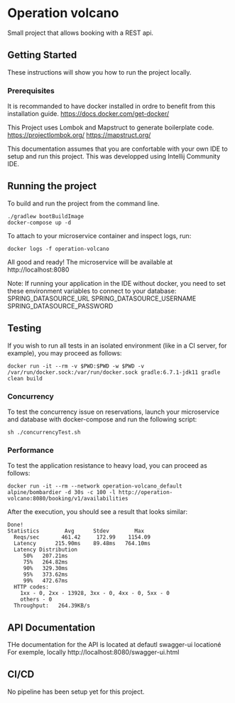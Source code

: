 # Operation volcano

Small project that allows booking with a REST api.

## Getting Started

These instructions will show you how to run the project locally.

### Prerequisites

It is recommanded to have docker installed in ordre to benefit from this installation guide.
https://docs.docker.com/get-docker/

This Project uses Lombok and Mapstruct to generate boilerplate code.
https://projectlombok.org/
https://mapstruct.org/

This documentation assumes that you are confortable with your own IDE to setup and run this project.
This was developped using Intellij Community IDE.

## Running the project

To build and run the project from the command line.

```
./gradlew bootBuildImage
docker-compose up -d
```

To attach to your microservice container and inspect logs, run:

```
docker logs -f operation-volcano
```

All good and ready!
The microservice will be available at http://localhost:8080

Note: If running your application in the IDE without docker, you need to set these environment variables to connect to your database:
SPRING_DATASOURCE_URL
SPRING_DATASOURCE_USERNAME
SPRING_DATASOURCE_PASSWORD

## Testing

If you wish to run all tests in an isolated environment (like in a CI server, for example), you may proceed as follows:

```
docker run -it --rm -v $PWD:$PWD -w $PWD -v /var/run/docker.sock:/var/run/docker.sock gradle:6.7.1-jdk11 gradle clean build
```

### Concurrency

To test the concurrency issue on reservations, launch your microservice and database with docker-compose and run the following script:

```
sh ./concurrencyTest.sh
```

### Performance

To test the application resistance to heavy load, you can proceed as follows:

``` 
docker run -it --rm --network operation-volcano_default alpine/bombardier -d 30s -c 100 -l http://operation-volcano:8080/booking/v1/availabilities
```

After the execution, you should see a result that looks similar:

``` 
Done!
Statistics        Avg      Stdev        Max
  Reqs/sec       461.42     172.99    1154.09
  Latency      215.90ms    89.48ms   764.10ms
  Latency Distribution
     50%   207.21ms
     75%   264.82ms
     90%   329.30ms
     95%   373.62ms
     99%   472.67ms
  HTTP codes:
    1xx - 0, 2xx - 13928, 3xx - 0, 4xx - 0, 5xx - 0
    others - 0
  Throughput:   264.39KB/s
```

## API Documentation

THe documentation for the API is located at defautl swagger-ui locationé
For exemple, locally http://localhost:8080/swagger-ui.html

## CI/CD

No pipeline has been setup yet for this project.


